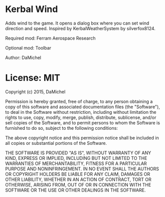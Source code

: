 Kerbal Wind
========================================
Adds wind to the game. It opens a dialog box where you can set wind direction and speed. Inspired by KerbalWeatherSystem by silverfox8124.

Required mod: Ferram Aerospace Research

Optional mod: Toolbar

Author: DaMichel

License: MIT
========================================
Copyright (c) 2015, DaMichel

Permission is hereby granted, free of charge, to any person obtaining a copy of this software and associated documentation files (the "Software"), to deal in the Software without restriction, including without limitation the rights to use, copy, modify, merge, publish, distribute, sublicense, and/or sell copies of the Software, and to permit persons to whom the Software is furnished to do so, subject to the following conditions:

The above copyright notice and this permission notice shall be included in all copies or substantial portions of the Software.

THE SOFTWARE IS PROVIDED "AS IS", WITHOUT WARRANTY OF ANY KIND, EXPRESS OR IMPLIED, INCLUDING BUT NOT LIMITED TO THE WARRANTIES OF MERCHANTABILITY, FITNESS FOR A PARTICULAR PURPOSE AND NONINFRINGEMENT. IN NO EVENT SHALL THE AUTHORS OR COPYRIGHT HOLDERS BE LIABLE FOR ANY CLAIM, DAMAGES OR OTHER LIABILITY, WHETHER IN AN ACTION OF CONTRACT, TORT OR OTHERWISE, ARISING FROM, OUT OF OR IN CONNECTION WITH THE SOFTWARE OR THE USE OR OTHER DEALINGS IN THE SOFTWARE.